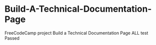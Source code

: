 # Build-A-Technical-Documentation-Page
FreeCodeCamp project Build a Technical Documentation Page
ALL test Passed
